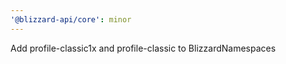 ```yaml
---
'@blizzard-api/core': minor
---
```


Add profile-classic1x and profile-classic to BlizzardNamespaces
